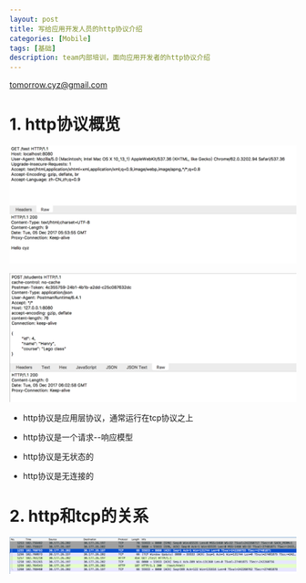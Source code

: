 ```yaml
---
layout: post
title: 写给应用开发人员的http协议介绍 
categories: [Mobile]
tags: [基础]
description: team内部培训，面向应用开发者的http协议介绍 
---
```


tomorrow.cyz@gmail.com 

# 1. http协议概览

![请求响应模型](/assets/media/http_req_res.png)

![post请求](/assets/media/http_post.png)

* http协议是应用层协议，通常运行在tcp协议之上

* http协议是一个请求--响应模型

* http协议是无状态的

* http协议是无连接的

# 2. http和tcp的关系

![一次http请求的tcp流](/assets/media/http_tcp.png)





